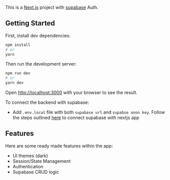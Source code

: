 This is a [Next.js](https://nextjs.org/) project with [supabase](https://supabase.com/docs) Auth.

## Getting Started

First, install dev dependencies:
```bash
npm install
# or
yarn
```
Then run the development server:
```bash
npm run dev
# or
yarn dev
```
Open [http://localhost:3000](http://localhost:3000) with your browser to see the result.


To connect the backend with supabase:

- Add ```.env.local``` file with both `supabase url` and `supabse anon key`. Follow the steps outlined [here](https://supabase.com/docs/guides/getting-started/tutorials/with-nextjs) to connect supabase with nextjs app


## Features

Here are some ready made features within the app:

- UI themes (dark)
- Session/State Management
- Authentication
- Supabase CRUD logic

